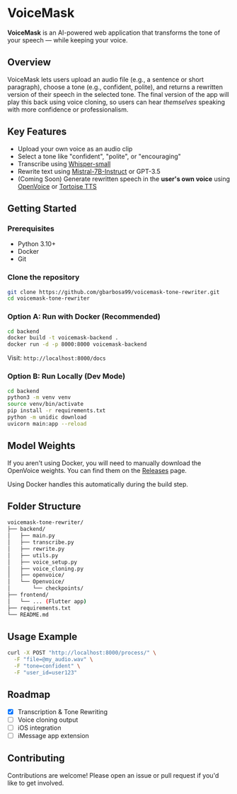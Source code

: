 # VoiceMask

**VoiceMask** is an AI-powered web application that transforms the tone of your speech — while keeping your voice.

## Overview

VoiceMask lets users upload an audio file (e.g., a sentence or short paragraph), choose a tone (e.g., confident, polite), and returns a rewritten version of their speech in the selected tone. The final version of the app will play this back using voice cloning, so users can hear *themselves* speaking with more confidence or professionalism.

## Key Features

* Upload your own voice as an audio clip
* Select a tone like "confident", "polite", or "encouraging"
* Transcribe using [Whisper-small](https://github.com/openai/whisper)
* Rewrite text using [Mistral-7B-Instruct](https://huggingface.co/mistralai/Mistral-7B-Instruct-v0.1) or GPT-3.5
* (Coming Soon) Generate rewritten speech in the **user's own voice** using [OpenVoice](https://github.com/myshell-ai/OpenVoice) or [Tortoise TTS](https://github.com/neonbjb/tortoise-tts)

## Getting Started

### Prerequisites

* Python 3.10+
* Docker
* Git

### Clone the repository

```bash
git clone https://github.com/gbarbosa99/voicemask-tone-rewriter.git
cd voicemask-tone-rewriter
```

### Option A: Run with Docker (Recommended)

```bash
cd backend
docker build -t voicemask-backend .
docker run -d -p 8000:8000 voicemask-backend
```

Visit: `http://localhost:8000/docs`

### Option B: Run Locally (Dev Mode)

```bash
cd backend
python3 -m venv venv
source venv/bin/activate
pip install -r requirements.txt
python -m unidic download
uvicorn main:app --reload
```

## Model Weights

If you aren't using Docker, you will need to manually download the OpenVoice weights. You can find them on the [Releases](https://github.com/gbarbosa99/voicemask-tone-rewriter/releases) page.

Using Docker handles this automatically during the build step.

## Folder Structure

```bash
voicemask-tone-rewriter/
├── backend/
│   ├── main.py
│   ├── transcribe.py
│   ├── rewrite.py
│   ├── utils.py
│   ├── voice_setup.py
│   ├── voice_cloning.py
│   ├── openvoice/
│   └── Openvoice/
│       └── checkpoints/
├── frontend/
│   └── ... (Flutter app)
├── requirements.txt
└── README.md
```

## Usage Example

```bash
curl -X POST "http://localhost:8000/process/" \
  -F "file=@my_audio.wav" \
  -F "tone=confident" \
  -F "user_id=user123"
```

## Roadmap
 
* [x] Transcription & Tone Rewriting
* [ ] Voice cloning output
* [ ] iOS integration
* [ ] iMessage app extension

## Contributing

Contributions are welcome! Please open an issue or pull request if you'd like to get involved.
